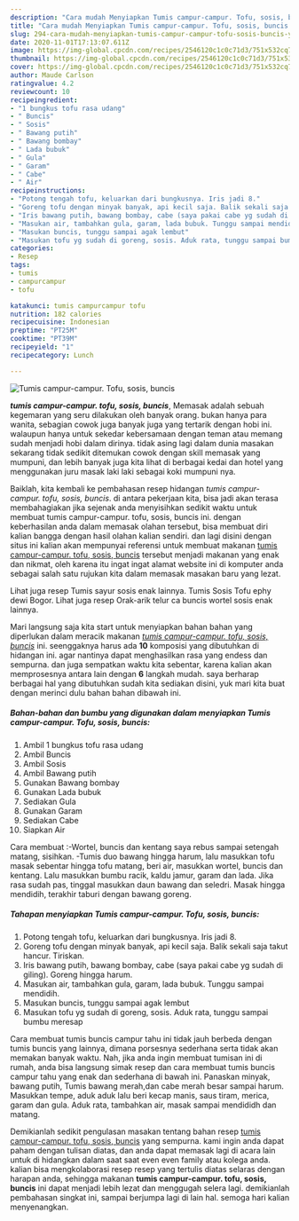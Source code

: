 ```yaml
---
description: "Cara mudah Menyiapkan Tumis campur-campur. Tofu, sosis, buncis yang Enak"
title: "Cara mudah Menyiapkan Tumis campur-campur. Tofu, sosis, buncis yang Enak"
slug: 294-cara-mudah-menyiapkan-tumis-campur-campur-tofu-sosis-buncis-yang-enak
date: 2020-11-01T17:13:07.611Z
image: https://img-global.cpcdn.com/recipes/2546120c1c0c71d3/751x532cq70/tumis-campur-campur-tofu-sosis-buncis-foto-resep-utama.jpg
thumbnail: https://img-global.cpcdn.com/recipes/2546120c1c0c71d3/751x532cq70/tumis-campur-campur-tofu-sosis-buncis-foto-resep-utama.jpg
cover: https://img-global.cpcdn.com/recipes/2546120c1c0c71d3/751x532cq70/tumis-campur-campur-tofu-sosis-buncis-foto-resep-utama.jpg
author: Maude Carlson
ratingvalue: 4.2
reviewcount: 10
recipeingredient:
- "1 bungkus tofu rasa udang"
- " Buncis"
- " Sosis"
- " Bawang putih"
- " Bawang bombay"
- " Lada bubuk"
- " Gula"
- " Garam"
- " Cabe"
- " Air"
recipeinstructions:
- "Potong tengah tofu, keluarkan dari bungkusnya. Iris jadi 8."
- "Goreng tofu dengan minyak banyak, api kecil saja. Balik sekali saja takut hancur. Tiriskan."
- "Iris bawang putih, bawang bombay, cabe (saya pakai cabe yg sudah di giling). Goreng hingga harum."
- "Masukan air, tambahkan gula, garam, lada bubuk. Tunggu sampai mendidih."
- "Masukan buncis, tunggu sampai agak lembut"
- "Masukan tofu yg sudah di goreng, sosis. Aduk rata, tunggu sampai bumbu meresap"
categories:
- Resep
tags:
- tumis
- campurcampur
- tofu

katakunci: tumis campurcampur tofu 
nutrition: 182 calories
recipecuisine: Indonesian
preptime: "PT25M"
cooktime: "PT39M"
recipeyield: "1"
recipecategory: Lunch

---
```



![Tumis campur-campur. Tofu, sosis, buncis](https://img-global.cpcdn.com/recipes/2546120c1c0c71d3/751x532cq70/tumis-campur-campur-tofu-sosis-buncis-foto-resep-utama.jpg)

<b><i>tumis campur-campur. tofu, sosis, buncis</i></b>, Memasak adalah sebuah kegemaran yang seru dilakukan oleh banyak orang. bukan hanya para wanita, sebagian cowok juga banyak juga yang tertarik dengan hobi ini. walaupun hanya untuk sekedar kebersamaan dengan teman atau memang sudah menjadi hobi dalam dirinya. tidak asing lagi dalam dunia masakan sekarang tidak sedikit ditemukan cowok dengan skill memasak yang mumpuni, dan lebih banyak juga kita lihat di berbagai kedai dan hotel yang menggunakan juru masak laki laki sebagai koki mumpuni nya.

Baiklah, kita kembali ke pembahasan resep hidangan <i>tumis campur-campur. tofu, sosis, buncis</i>. di antara pekerjaan kita, bisa jadi akan terasa membahagiakan jika sejenak anda menyisihkan sedikit waktu untuk membuat tumis campur-campur. tofu, sosis, buncis ini. dengan keberhasilan anda dalam memasak olahan tersebut, bisa membuat diri kalian bangga dengan hasil olahan kalian sendiri. dan lagi disini dengan situs ini kalian akan mempunyai referensi untuk membuat makanan <u>tumis campur-campur. tofu, sosis, buncis</u> tersebut menjadi makanan yang enak dan nikmat, oleh karena itu ingat ingat alamat website ini di komputer anda sebagai salah satu rujukan kita dalam memasak masakan baru yang lezat.

Lihat juga resep Tumis sayur sosis enak lainnya. Tumis Sosis Tofu ephy dewi Bogor. Lihat juga resep Orak-arik telur ca buncis wortel sosis enak lainnya.


Mari langsung saja kita start untuk menyiapkan bahan bahan yang diperlukan dalam meracik makanan <u><i>tumis campur-campur. tofu, sosis, buncis</i></u> ini. seenggaknya harus ada <b>10</b> komposisi yang dibutuhkan di hidangan ini. agar nantinya dapat menghasilkan rasa yang endess dan sempurna. dan juga sempatkan waktu kita sebentar, karena kalian akan memprosesnya antara lain dengan <b>6</b> langkah mudah. saya berharap berbagai hal yang dibutuhkan sudah kita sediakan disini, yuk mari kita buat dengan merinci dulu bahan bahan dibawah ini.

<!--inarticleads1-->

##### Bahan-bahan dan bumbu yang digunakan dalam menyiapkan Tumis campur-campur. Tofu, sosis, buncis:

1. Ambil 1 bungkus tofu rasa udang
1. Ambil  Buncis
1. Ambil  Sosis
1. Ambil  Bawang putih
1. Gunakan  Bawang bombay
1. Gunakan  Lada bubuk
1. Sediakan  Gula
1. Gunakan  Garam
1. Sediakan  Cabe
1. Siapkan  Air


Cara membuat :-Wortel, buncis dan kentang saya rebus sampai setengah matang, sisihkan. -Tumis duo bawang hingga harum, lalu masukkan tofu masak sebentar hingga tofu matang, beri air, masukkan wortel, buncis dan kentang. Lalu masukkan bumbu racik, kaldu jamur, garam dan lada. Jika rasa sudah pas, tinggal masukkan daun bawang dan seledri. Masak hingga mendidih, terakhir taburi dengan bawang goreng. 

<!--inarticleads2-->

##### Tahapan menyiapkan Tumis campur-campur. Tofu, sosis, buncis:

1. Potong tengah tofu, keluarkan dari bungkusnya. Iris jadi 8.
1. Goreng tofu dengan minyak banyak, api kecil saja. Balik sekali saja takut hancur. Tiriskan.
1. Iris bawang putih, bawang bombay, cabe (saya pakai cabe yg sudah di giling). Goreng hingga harum.
1. Masukan air, tambahkan gula, garam, lada bubuk. Tunggu sampai mendidih.
1. Masukan buncis, tunggu sampai agak lembut
1. Masukan tofu yg sudah di goreng, sosis. Aduk rata, tunggu sampai bumbu meresap


Cara membuat tumis buncis campur tahu ini tidak jauh berbeda dengan tumis buncis yang lainnya, dimana porsesnya sederhana serta tidak akan memakan banyak waktu. Nah, jika anda ingin membuat tumisan ini di rumah, anda bisa langsung simak resep dan cara membuat tumis buncis campur tahu yang enak dan sederhana di bawah ini. Panaskan minyak, bawang putih, Tumis bawang merah,dan cabe merah besar sampai harum. Masukkan tempe, aduk aduk lalu beri kecap manis, saus tiram, merica, garam dan gula. Aduk rata, tambahkan air, masak sampai mendididh dan matang. 

Demikianlah sedikit pengulasan masakan tentang bahan resep <u>tumis campur-campur. tofu, sosis, buncis</u> yang sempurna. kami ingin anda dapat paham dengan tulisan diatas, dan anda dapat memasak lagi di acara lain untuk di hidangkan dalam saat saat even even family atau kolega anda. kalian bisa mengkolaborasi resep resep yang tertulis diatas selaras dengan harapan anda, sehingga makanan <b>tumis campur-campur. tofu, sosis, buncis</b> ini dapat menjadi lebih lezat dan menggugah selera lagi. demikianlah pembahasan singkat ini, sampai berjumpa lagi di lain hal. semoga hari kalian menyenangkan.

